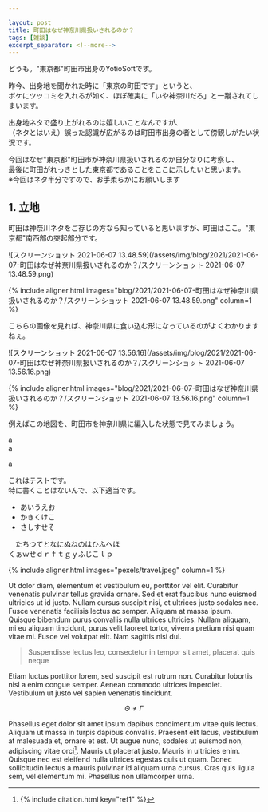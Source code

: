 ```yaml
---

layout: post
title: 町田はなぜ神奈川県扱いされるのか？
tags: [雑談]
excerpt_separator: <!--more-->
---
```


どうも。"東京都"町田市出身のYotioSoftです。

昨今、出身地を聞かれた時に「東京の町田です」というと、  
ボケにツッコミを入れるが如く、ほぼ確実に「いや神奈川だろ」と一蹴されてしまいます。

出身地ネタで盛り上がれるのは嬉しいことなんですが、  
（ネタとはいえ）誤った認識が広がるのは町田市出身の者として傍観しがたい状況です。

今回はなぜ"東京都"町田市が神奈川県扱いされるのか自分なりに考察し、  
最後に町田がれっきとした東京都であることをここに示したいと思います。  
※今回はネタ半分ですので、お手柔らかにお願いします  
<!--more-->

## 1. 立地
町田は神奈川ネタをご存じの方なら知っていると思いますが、町田はここ。"東京都"南西部の突起部分です。   

![スクリーンショット 2021-06-07 13.48.59](/assets/img/blog/2021/2021-06-07-町田はなぜ神奈川県扱いされるのか？/スクリーンショット 2021-06-07 13.48.59.png)

{% include aligner.html images="blog/2021/2021-06-07-町田はなぜ神奈川県扱いされるのか？/スクリーンショット 2021-06-07 13.48.59.png" column=1 %}

こちらの画像を見れば、神奈川県に食い込む形になっているのがよくわかりますねぇ。  

![スクリーンショット 2021-06-07 13.56.16](/assets/img/blog/2021/2021-06-07-町田はなぜ神奈川県扱いされるのか？/スクリーンショット 2021-06-07 13.56.16.png)

{% include aligner.html images="blog/2021/2021-06-07-町田はなぜ神奈川県扱いされるのか？/スクリーンショット 2021-06-07 13.56.16.png" column=1 %}

例えばこの地図を、町田市を神奈川県に編入した状態で見てみましょう。

a  
a

a

これはテストです。  
特に書くことはないんで、以下適当です。  

* あいうえお
* かきくけこ
* さしすせそ

　たちつてとなにぬねのはひふへほ  
くぁｗせｄｒｆｔｇｙふじこｌｐ

{% include aligner.html images="pexels/travel.jpeg" column=1 %}

Ut dolor diam, elementum et vestibulum eu, porttitor vel elit. Curabitur venenatis pulvinar tellus gravida ornare. Sed et erat faucibus nunc euismod ultricies ut id justo. Nullam cursus suscipit nisi, et ultrices justo sodales nec. Fusce venenatis facilisis lectus ac semper. Aliquam at massa ipsum. Quisque bibendum purus convallis nulla ultrices ultricies. Nullam aliquam, mi eu aliquam tincidunt, purus velit laoreet tortor, viverra pretium nisi quam vitae mi. Fusce vel volutpat elit. Nam sagittis nisi dui.

> Suspendisse lectus leo, consectetur in tempor sit amet, placerat quis neque

Etiam luctus porttitor lorem, sed suscipit est rutrum non. Curabitur lobortis nisl a enim congue semper. Aenean commodo ultrices imperdiet. Vestibulum ut justo vel sapien venenatis tincidunt.

$$ \Theta \ne \Gamma $$

Phasellus eget dolor sit amet ipsum dapibus condimentum vitae quis lectus. Aliquam ut massa in turpis dapibus convallis. Praesent elit lacus, vestibulum at malesuada et, ornare et est. Ut augue nunc, sodales ut euismod non, adipiscing vitae orci[^1]. Mauris ut placerat justo. Mauris in ultricies enim. Quisque nec est eleifend nulla ultrices egestas quis ut quam. Donec sollicitudin lectus a mauris pulvinar id aliquam urna cursus. Cras quis ligula sem, vel elementum mi. Phasellus non ullamcorper urna.

[^1]: 
    {% include citation.html key="ref1" %}
